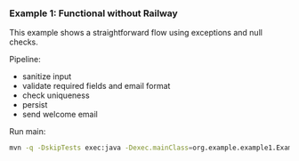 ### Example 1: Functional without Railway

This example shows a straightforward flow using exceptions and null checks.

Pipeline:
- sanitize input
- validate required fields and email format
- check uniqueness
- persist
- send welcome email

Run main:
```bash
mvn -q -DskipTests exec:java -Dexec.mainClass=org.example.example1.Example1Main
```


